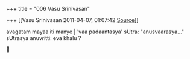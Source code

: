 +++
title = "006 Vasu Srinivasan"

+++
[[Vasu Srinivasan	2011-04-07, 01:07:42 [Source](https://groups.google.com/g/samskrita/c/Sbopwbxmymo)]]



avagatam mayaa iti manye \| 'vaa padaantasya' sUtra: "anusvaarasya..." sUtrasya anuvritti: eva khalu ?



